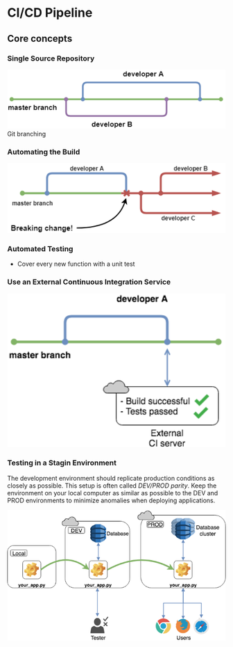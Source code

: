 # CI/CD Pipeline

## Core concepts

### Single Source Repository

<img src="figures/CI1-Branching_2.png" width=800>
Git branching

### Automating the Build

<img src="figures/CI1-BreakingChange.png" width=800>

### Automated Testing

* Cover every new function with a unit test

### Use an External Continuous Integration Service

<img src="figures/CI-Testing_1.png" width=800>

### Testing in a Stagin Environment

The development environment should replicate production conditions as closely as possible. This setup is often called *DEV/PROD parity*. Keep the environment on your local computer as similar as possible to the DEV and PROD environments to minimize anomalies when deploying applications.

<img src="figures/DEV_PROD_2_2.png" width=800>